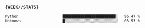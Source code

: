 ### `{WEEK//STATS}` 
<!--START_SECTION:waka-->

```txt
Python                    ████████████████████████░   96.47 %
Unknown                   █░░░░░░░░░░░░░░░░░░░░░░░░   03.53 %
```

<!--END_SECTION:waka-->
